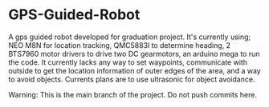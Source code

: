 # GPS-Guided-Robot
A gps guided robot developed for graduation project.
It's currently using; NEO M8N for location tracking, 
                      QMC5883l to determine heading, 
                      2 BTS7960 motor drivers to drive two DC gearmotors,
                      an arduino mega to run the code.
It currently lacks any way to set waypoints, communicate with outside to get the location information of outer edges of the area, and a way to avoid objects.
Currents plans are to use ultrasonic for object avoidance.

Warning: This is the main branch of the project. Do not push commits here.
